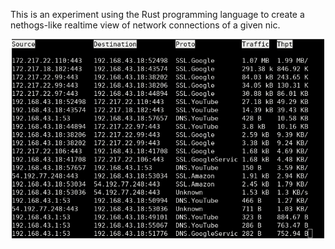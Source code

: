 This is an experiment using the Rust programming language to create a nethogs-like realtime view of network connections of a given nic.

<p align="center">
<img src="https://raw.githubusercontent.com/emanuele-f/top-hosts/master/screenshots/ui.png" width="500" />
</p>
